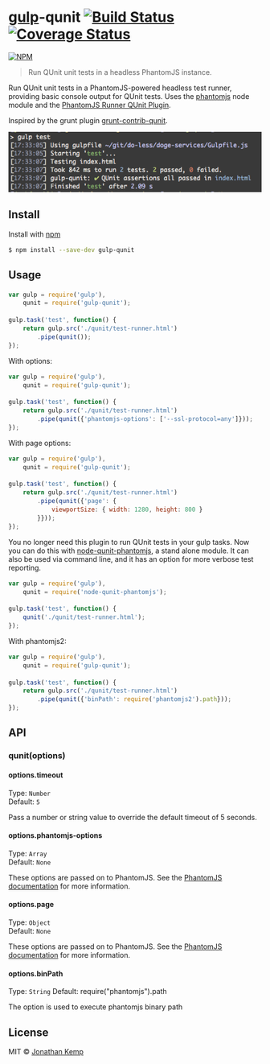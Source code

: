# [gulp](https://github.com/gulpjs/gulp)-qunit [![Build Status](https://travis-ci.org/jonkemp/gulp-qunit.svg?branch=master)](https://travis-ci.org/jonkemp/gulp-qunit) [![Coverage Status](https://coveralls.io/repos/jonkemp/gulp-qunit/badge.svg?branch=master&service=github)](https://coveralls.io/github/jonkemp/gulp-qunit?branch=master)

[![NPM](https://nodei.co/npm/gulp-qunit.png?downloads=true)](https://nodei.co/npm/gulp-qunit/)

> Run QUnit unit tests in a headless PhantomJS instance.

Run QUnit unit tests in a PhantomJS-powered headless test runner, providing basic console output for QUnit tests. Uses the [phantomjs](https://github.com/Medium/phantomjs) node module and the [PhantomJS Runner QUnit Plugin](https://github.com/jonkemp/qunit-phantomjs-runner).

Inspired by the grunt plugin [grunt-contrib-qunit](https://github.com/gruntjs/grunt-contrib-qunit).

![](screenshot.png)

## Install

Install with [npm](https://npmjs.org/package/gulp-qunit)

```bash
$ npm install --save-dev gulp-qunit
```

## Usage

```js
var gulp = require('gulp'),
    qunit = require('gulp-qunit');

gulp.task('test', function() {
    return gulp.src('./qunit/test-runner.html')
        .pipe(qunit());
});
```

With options:

```js
var gulp = require('gulp'),
    qunit = require('gulp-qunit');

gulp.task('test', function() {
    return gulp.src('./qunit/test-runner.html')
        .pipe(qunit({'phantomjs-options': ['--ssl-protocol=any']}));
});
```

With page options:

```js
var gulp = require('gulp'),
    qunit = require('gulp-qunit');

gulp.task('test', function() {
    return gulp.src('./qunit/test-runner.html')
        .pipe(qunit({'page': {
            viewportSize: { width: 1280, height: 800 }
        }}));
});
```

You no longer need this plugin to run QUnit tests in your gulp tasks. Now you can do this with [node-qunit-phantomjs](https://github.com/jonkemp/node-qunit-phantomjs), a stand alone module. It can also be used via command line, and it has an option for more verbose test reporting.
```js
var gulp = require('gulp'),
    qunit = require('node-qunit-phantomjs');

gulp.task('test', function() {
    qunit('./qunit/test-runner.html');
});
```

With phantomjs2:

```js
var gulp = require('gulp'),
    qunit = require('gulp-qunit');

gulp.task('test', function() {
    return gulp.src('./qunit/test-runner.html')
        .pipe(qunit({'binPath': require('phantomjs2').path}));
});
```

## API

### qunit(options)

#### options.timeout

Type: `Number`  
Default: `5`

Pass a number or string value to override the default timeout of 5 seconds.

#### options.phantomjs-options

Type: `Array`  
Default: `None`

These options are passed on to PhantomJS. See the [PhantomJS documentation](http://phantomjs.org/api/command-line.html) for more information.

#### options.page

Type: `Object`  
Default: `None`

These options are passed on to PhantomJS. See the [PhantomJS documentation](http://phantomjs.org/page-automation.html) for more information.

#### options.binPath

Type: `String`
Default: require("phantomjs").path

The option is used to execute phantomjs binary path

## License

MIT © [Jonathan Kemp](http://jonkemp.com)

